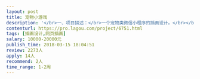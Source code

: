 ```yaml
---                
layout: post       
title: 宠物小游戏           
description: '</br>一、项目描述：</br>一个宠物类微信小程序的插画设计。</br></br>二、主要功能点：</br>8种狗的角色插画、道具和场景</br></br>三、可参考产品：</br>https://dribbble.com/vaneltia</br></br>四、人员要求：</br>1、有较强的角色设计能力； 2、熟悉游戏角色、场景、道具规范，了解宠物类插画风格和特点，风格扁平化为主； 3、良好的沟通能力和契约精神。</br>'     
contenturl: https://pro.lagou.com/project/6751.html      
tags: [插画设计,网页插画]            
salary: 10000-20000元          
publish_time: 2018-03-15 18:04:51         
review: 2273人                   
apply: 14人                   
recommend: 2人                   
time_range: 1-2周              
---                 
```

